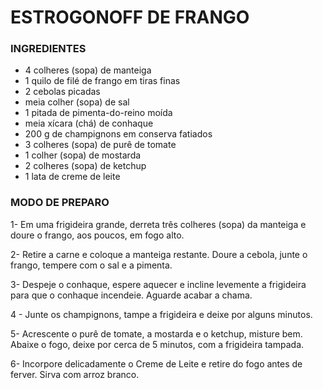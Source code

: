 # ESTROGONOFF DE FRANGO

### INGREDIENTES

- 4 colheres (sopa) de manteiga
- 1 quilo de filé de frango em tiras finas
- 2 cebolas picadas
- meia colher (sopa) de sal
- 1 pitada de pimenta-do-reino moída
- meia xícara (chá) de conhaque
- 200 g de champignons em conserva fatiados
- 3 colheres (sopa) de purê de tomate
- 1 colher (sopa) de mostarda
- 2 colheres (sopa) de ketchup
- 1 lata de creme de leite 





### MODO DE PREPARO



1- Em uma frigideira grande, derreta três colheres (sopa) da manteiga e doure o frango, aos poucos, em fogo alto.

2- Retire a carne e coloque a manteiga restante. Doure a cebola, junte o frango, tempere com o sal e a pimenta.

3- Despeje o conhaque, espere aquecer e incline levemente a frigideira para que o conhaque incendeie. Aguarde acabar a chama.

4 - Junte os champignons, tampe a frigideira e deixe por alguns minutos.

5- Acrescente o purê de tomate, a mostarda e o ketchup, misture bem. Abaixe o fogo, deixe por cerca de 5 minutos, com a frigideira tampada.

6- Incorpore delicadamente o Creme de Leite e retire do fogo antes de ferver. Sirva com arroz branco.